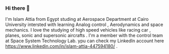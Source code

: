 ### Hi there 👋

I'm Islam Attia from Egypt studing at Aerospace Department at Cairo University intersted with learning Analog control , Aerodynamics and space mechanics. I love the studying of high speed vehicles like racing car , planes, sonic and supersonic aircrafts .  I'm a member with the control team at Space System Technology Lab. ypu can check my LinkedIn account here https://www.linkedin.com/in/islam-attia-447594180/ .
<!--
**Islam-Attia11/Islam-Attia11** is a ✨ _special_ ✨ repository because its `README.md` (this file) appears on your GitHub profile.

Here are some ideas to get you started:

- 🔭 I’m currently working on ...
- 🌱 I’m currently learning ...
- 👯 I’m looking to collaborate on ...
- 🤔 I’m looking for help with ...
- 💬 Ask me about ...
- 📫 How to reach me: ...
- 😄 Pronouns: ...
- ⚡ Fun fact: ...
-->
